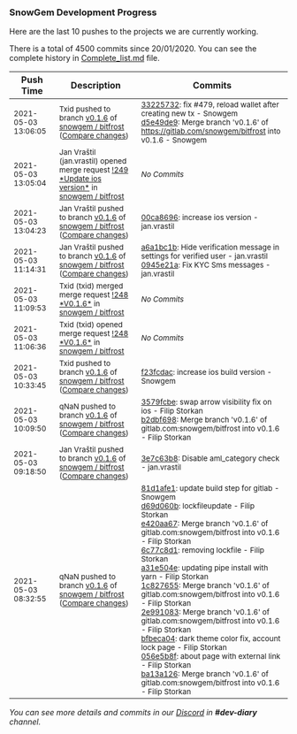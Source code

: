 
### SnowGem Development Progress

Here are the last 10 pushes to the projects we are currently working.

There is a total of 4500 commits since 20/01/2020. You can see the complete history in
 [Complete_list.md](Complete_list.md) file.

| Push Time | Description | Commits |
| --- | --- | --- |
| <sub>2021-05-03 13:06:05</sub> | <sub>Txid pushed to branch [v0\.1\.6](https://gitlab.com/snowgem/bitfrost/commits/v0.1.6) of [snowgem / bitfrost](https://gitlab.com/snowgem/bitfrost) ([Compare changes](https://gitlab.com/snowgem/bitfrost/compare/00ca8696a9c9cd6f77e725aa49d56c08094534d2...d5e49de92eb318cd84c617d6e5ff6f02b35e5726))</sub> | <sub>[33225732](https://gitlab.com/snowgem/bitfrost/-/commit/33225732f98638f73518b09508aea40ef36aa6e8): fix #479, reload wallet after creating new tx - Snowgem<br>[d5e49de9](https://gitlab.com/snowgem/bitfrost/-/commit/d5e49de92eb318cd84c617d6e5ff6f02b35e5726): Merge branch 'v0.1.6' of https://gitlab.com/snowgem/bitfrost into v0.1.6 - Snowgem</sub> |
| <sub>2021-05-03 13:05:04</sub> | <sub>Jan Vraštil (jan.vrastil) opened merge request [\!249 \*Update ios version\*](https://gitlab.com/snowgem/bitfrost/-/merge_requests/249) in [snowgem / bitfrost](https://gitlab.com/snowgem/bitfrost)</sub> | <sub>_No Commits_</sub> |
| <sub>2021-05-03 13:04:23</sub> | <sub>Jan Vraštil pushed to branch [v0\.1\.6](https://gitlab.com/snowgem/bitfrost/commits/v0.1.6) of [snowgem / bitfrost](https://gitlab.com/snowgem/bitfrost) ([Compare changes](https://gitlab.com/snowgem/bitfrost/compare/0945e21a1f10f071c150c71bef189201c4e45db4...00ca8696a9c9cd6f77e725aa49d56c08094534d2))</sub> | <sub>[00ca8696](https://gitlab.com/snowgem/bitfrost/-/commit/00ca8696a9c9cd6f77e725aa49d56c08094534d2): increase ios version - jan.vrastil</sub> |
| <sub>2021-05-03 11:14:31</sub> | <sub>Jan Vraštil pushed to branch [v0\.1\.6](https://gitlab.com/snowgem/bitfrost/commits/v0.1.6) of [snowgem / bitfrost](https://gitlab.com/snowgem/bitfrost) ([Compare changes](https://gitlab.com/snowgem/bitfrost/compare/f23fcdac8926a17733ce0e3ea45aeb7b82e763e7...0945e21a1f10f071c150c71bef189201c4e45db4))</sub> | <sub>[a6a1bc1b](https://gitlab.com/snowgem/bitfrost/-/commit/a6a1bc1b72940b60ab205fd116d894776acd4d11): Hide verification message  in settings for verified user - jan.vrastil<br>[0945e21a](https://gitlab.com/snowgem/bitfrost/-/commit/0945e21a1f10f071c150c71bef189201c4e45db4): Fix KYC Sms messages - jan.vrastil</sub> |
| <sub>2021-05-03 11:09:53</sub> | <sub>Txid (txid) merged merge request [\!248 \*V0\.1\.6\*](https://gitlab.com/snowgem/bitfrost/-/merge_requests/248) in [snowgem / bitfrost](https://gitlab.com/snowgem/bitfrost)</sub> | <sub>_No Commits_</sub> |
| <sub>2021-05-03 11:06:36</sub> | <sub>Txid (txid) opened merge request [\!248 \*V0\.1\.6\*](https://gitlab.com/snowgem/bitfrost/-/merge_requests/248) in [snowgem / bitfrost](https://gitlab.com/snowgem/bitfrost)</sub> | <sub>_No Commits_</sub> |
| <sub>2021-05-03 10:33:45</sub> | <sub>Txid pushed to branch [v0\.1\.6](https://gitlab.com/snowgem/bitfrost/commits/v0.1.6) of [snowgem / bitfrost](https://gitlab.com/snowgem/bitfrost) ([Compare changes](https://gitlab.com/snowgem/bitfrost/compare/b2dbf69811b86562bb79b3e4cfceae85e35754ef...f23fcdac8926a17733ce0e3ea45aeb7b82e763e7))</sub> | <sub>[f23fcdac](https://gitlab.com/snowgem/bitfrost/-/commit/f23fcdac8926a17733ce0e3ea45aeb7b82e763e7): increase ios build version - Snowgem</sub> |
| <sub>2021-05-03 10:09:50</sub> | <sub>qNaN pushed to branch [v0\.1\.6](https://gitlab.com/snowgem/bitfrost/commits/v0.1.6) of [snowgem / bitfrost](https://gitlab.com/snowgem/bitfrost) ([Compare changes](https://gitlab.com/snowgem/bitfrost/compare/3e7c63b8f4942f89da4ff3d4cd7d54f4ab45b19a...b2dbf69811b86562bb79b3e4cfceae85e35754ef))</sub> | <sub>[3579fcbe](https://gitlab.com/snowgem/bitfrost/-/commit/3579fcbe6e3c92059afbcc998960a5b2939281c4): swap arrow visibility fix on ios - Filip Storkan<br>[b2dbf698](https://gitlab.com/snowgem/bitfrost/-/commit/b2dbf69811b86562bb79b3e4cfceae85e35754ef): Merge branch 'v0.1.6' of gitlab.com:snowgem/bitfrost into v0.1.6 - Filip Storkan</sub> |
| <sub>2021-05-03 09:18:50</sub> | <sub>Jan Vraštil pushed to branch [v0\.1\.6](https://gitlab.com/snowgem/bitfrost/commits/v0.1.6) of [snowgem / bitfrost](https://gitlab.com/snowgem/bitfrost) ([Compare changes](https://gitlab.com/snowgem/bitfrost/compare/ba13a126442952a38e6431546f00a13d9722cb5b...3e7c63b8f4942f89da4ff3d4cd7d54f4ab45b19a))</sub> | <sub>[3e7c63b8](https://gitlab.com/snowgem/bitfrost/-/commit/3e7c63b8f4942f89da4ff3d4cd7d54f4ab45b19a): Disable aml_category check - jan.vrastil</sub> |
| <sub>2021-05-03 08:32:55</sub> | <sub>qNaN pushed to branch [v0\.1\.6](https://gitlab.com/snowgem/bitfrost/commits/v0.1.6) of [snowgem / bitfrost](https://gitlab.com/snowgem/bitfrost) ([Compare changes](https://gitlab.com/snowgem/bitfrost/compare/1a0e6982287d10b8e169d1e919bd2654db33899f...ba13a126442952a38e6431546f00a13d9722cb5b))</sub> | <sub>[81d1afe1](https://gitlab.com/snowgem/bitfrost/-/commit/81d1afe1071cb7f393126b979d65249f461a138c): update build step for gitlab - Snowgem<br>[d69d060b](https://gitlab.com/snowgem/bitfrost/-/commit/d69d060b212e985ce8625f4572c2819c8c2525a0): lockfileupdate - Filip Storkan<br>[e420aa67](https://gitlab.com/snowgem/bitfrost/-/commit/e420aa6793db6a714775a2480141a8bc47b88551): Merge branch 'v0.1.6' of gitlab.com:snowgem/bitfrost into v0.1.6 - Filip Storkan<br>[6c77c8d1](https://gitlab.com/snowgem/bitfrost/-/commit/6c77c8d124568ab27f41b9c07693017611baec8f): removing lockfile - Filip Storkan<br>[a31e504e](https://gitlab.com/snowgem/bitfrost/-/commit/a31e504ec7e1f55b0e0c020fae459c9d47a0c8ae): updating pipe install with yarn - Filip Storkan<br>[1c827655](https://gitlab.com/snowgem/bitfrost/-/commit/1c8276559d142579ac69577e66a25746df5ef472): Merge branch 'v0.1.6' of gitlab.com:snowgem/bitfrost into v0.1.6 - Filip Storkan<br>[2e991083](https://gitlab.com/snowgem/bitfrost/-/commit/2e991083f460f18a1c757929f562e7803c83b251): Merge branch 'v0.1.6' of gitlab.com:snowgem/bitfrost into v0.1.6 - Filip Storkan<br>[bfbeca04](https://gitlab.com/snowgem/bitfrost/-/commit/bfbeca0478f2e93ff1c091da4b1f108030f6bc21): dark theme color fix, account lock page - Filip Storkan<br>[056e5b8f](https://gitlab.com/snowgem/bitfrost/-/commit/056e5b8fa6672ac2efd9867cc235e3ca7c401996): about page with external link - Filip Storkan<br>[ba13a126](https://gitlab.com/snowgem/bitfrost/-/commit/ba13a126442952a38e6431546f00a13d9722cb5b): Merge branch 'v0.1.6' of gitlab.com:snowgem/bitfrost into v0.1.6 - Filip Storkan</sub> |

_You can see more details and commits in our [Discord](https://discord.gg/zumGnbg) in **#dev-diary** channel._
